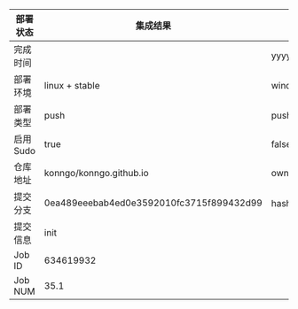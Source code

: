 部署状态 | 集成结果 | 参考值
---|---|---
完成时间 |  | yyyy-mm-dd hh:mm:ss
部署环境 | linux + stable | window | linux + stable
部署类型 | push | push | pull_request | api | cron
启用Sudo | true | false | true
仓库地址 | konngo/konngo.github.io | owner_name/repo_name
提交分支 | 0ea489eeebab4ed0e3592010fc3715f899432d99 | hash 16位
提交信息 | init |
Job ID   | 634619932 |
Job NUM  | 35.1 |
